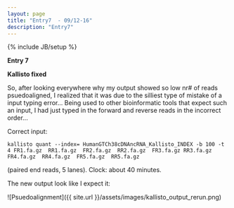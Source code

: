 ```yaml
---
layout: page
title: "Entry7  - 09/12-16"
description: "Entry7"
---
```

{% include JB/setup %}

**Entry 7**

**Kallisto fixed**

So, after looking everywhere why my output showed so low nr# of reads psuedoaligned, I realized that it was due to the silliest type of mistake of a input typing error... 
Being used to other bioinformatic tools that expect such an input, I had just typed in the forward and reverse reads in the incorrect order...

Correct input: 

    kallisto quant --index= HumanGTCh38cDNAncRNA_Kallisto_INDEX -b 100 -t 4 FR1.fa.gz  RR1.fa.gz  FR2.fa.gz  RR2.fa.gz  FR3.fa.gz RR3.fa.gz  FR4.fa.gz  RR4.fa.gz  FR5.fa.gz  RR5.fa.gz

(paired end reads, 5 lanes).
Clock: about 40 minutes.

The new output look like I expect it:

![Psuedoalignment]({{ site.url }}/assets/images/kallisto_output_rerun.png)

